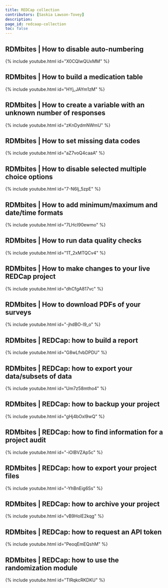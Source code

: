 ```yaml
---
title: REDCap collection
contributors: [Saskia Lawson-Tovey]
description: 
page_id: redcaap-collection
toc: false
---
```




## RDMbites | How to disable auto-numbering

{% include youtube.html id="X0CQlwQUxMM" %}

## RDMbites | How to build a medication table

{% include youtube.html id="HYj_JAYm1zM" %}

## RDMbites | How to create a variable with an unknown number of responses

{% include youtube.html id="zKnDydmNWmU" %}

## RDMbites | How to set missing data codes

{% include youtube.html id="aZ7voQ4caaA" %}

## RDMbites | How to disable selected multiple choice options

{% include youtube.html id="7-N6Ij_5zpE" %}

## RDMbites | How to add minimum/maximum and date/time formats

{% include youtube.html id="7LHcI90ewmo" %}

## RDMbites | How to run data quality checks

{% include youtube.html id="1T_2xMTQCv4" %}

## RDMbites | How to make changes to your live REDCap project

{% include youtube.html id="dhCfgA817vc" %}

## RDMbites | How to download PDFs of your surveys

{% include youtube.html id="-jhdBO-l9_o" %}

## RDMbites  | REDCap: how to build a report

{% include youtube.html id="G8wLfvbDPDU" %}

## RDMbites  | REDCap: how to export your data/subsets of data

{% include youtube.html id="Um7z58mtho4" %}

## RDMbites  | REDCap: how to backup your project

{% include youtube.html id="gHj4bOxl9wQ" %}

## RDMbites  | REDCap: how to find information for a project audit

{% include youtube.html id="-iOIBVZAp5c" %}

## RDMbites  | REDCap: how to export your project files

{% include youtube.html id="-YhBnEig6Ss" %}

## RDMbites  | REDCap: how to archive your project

{% include youtube.html id="vB9HolE2kqg" %}

## RDMbites  | REDCap: how to request an API token

{% include youtube.html id="PeoqEmEQshM" %}

## RDMbites  | REDCap: how to use the randomization module

{% include youtube.html id="TlRqkcRKDKU" %}
